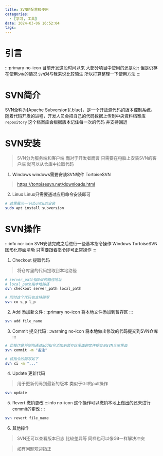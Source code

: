 ```yaml
---
title: SVN的配置和使用
categories:
  - [学习, 工具]
date: 2024-03-06 16:52:04
tags:
---
```


# 引言
:::primary no-icon
目前开发这段时间以来 
大部分项目中使用的还是`Git`
但是仍存在使用`SVN`的情况 
`SVN`对与我来说比较陌生 
所以打算整理一下使用方法
:::

# SVN简介
SVN全称为[Apache Subversion]{.blue}，是一个开放源代码的版本控制系统。 
随着代码开发的进程，开发人员会把自己的代码数据上传到中央资料档案库`repository` 
这个档案库会根据版本记住每一次的代码 并支持回退

# SVN安装
> SVN分为服务端和客户端
而对于开发者而言 
只需要在电脑上安装SVN的客户端 
就可以从仓库中拉取代码

1. Windows
windows需要安装SVN软件 TortoiseSVN
> https://tortoisesvn.net/downloads.html

2. Linux
Linux只需要通过应用命令安装即可
```bash
# 这里展示一下Ubuntu的安装
sudo apt install subversion
```

# SVN操作
:::info no-icon
SVN安装完成之后进行一些基本指令操作 
Windows TortoiseSVN图形化界面清晰 只需要跟着指令即可正常操作
:::

1. Checkout 提取代码
> 将仓库里的代码提取到本地路径
```bash
# server_path指SVN的路径地址 
# local_path指本地路径
svn checkout server_path local_path

# 同时这个代码也支持简写
svn co s_p l_p
```

2. Add 添加新文件
:::primary no-icon
将本地文件添加到暂存区
:::

```bash
svn add file_name
```

3. Commit 提交代码
:::warning no-icon
将本地做出修改的代码提交到SVN仓库
:::

```bash
# 此操作是将刚刚通过add指令添加到暂存区里面的文件提交到SVN仓库里面
svn commit -m "备注"

# 该指令的简写如下
svn ci -m "..."
```

4. Update 更新代码
> 用于更新代码到最新的版本 
> 类似于Git的pull操作

```bash
svn update
```
5. Revert 撤销更改
:::info no-icon
这个操作可以撤销本地上做出的还未进行commit的更改
:::

```bash
svn revert file_name
```

6. 其他操作
> SVN还可以查看版本日志 比较差异等
> 同样也可以像Git一样解决冲突

> 如有问题欢迎指正